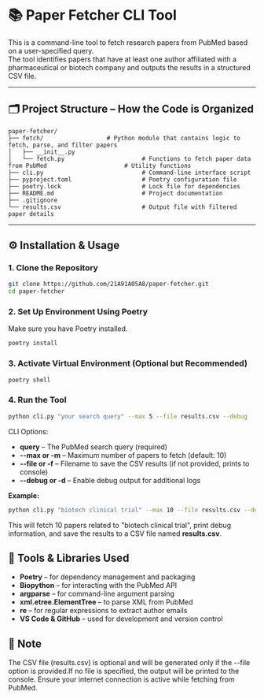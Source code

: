 # 📚 Paper Fetcher CLI Tool

This is a command-line tool to fetch research papers from PubMed based on a user-specified query.  
The tool identifies papers that have at least one author affiliated with a pharmaceutical or biotech company and outputs the results in a structured CSV file.

---

## 🗂️ Project Structure – How the Code is Organized

```
paper-fetcher/ 
├── fetch/                  # Python module that contains logic to fetch, parse, and filter papers 
│   ├── __init__.py 
│   └── fetch.py                      # Functions to fetch paper data from PubMed                      # Utility functions 
├── cli.py                            # Command-line interface script 
├── pyproject.toml                    # Poetry configuration file 
├── poetry.lock                       # Lock file for dependencies 
├── README.md                         # Project documentation 
├── .gitignore
└── results.csv                       # Output file with filtered paper details
```

---

## ⚙️ Installation & Usage

### 1. Clone the Repository

```bash
git clone https://github.com/21A91A05A8/paper-fetcher.git
cd paper-fetcher
```

### 2. Set Up Environment Using Poetry
Make sure you have Poetry installed.
```bash
poetry install
```
### 3. Activate Virtual Environment (Optional but Recommended)
```bash
poetry shell
```
### 4. Run the Tool
```bash
python cli.py "your search query" --max 5 --file results.csv --debug
```
CLI Options:
* **query** – The PubMed search query (required)
* **--max or -m** – Maximum number of papers to fetch (default: 10)
* **--file or -f** – Filename to save the CSV results (if not provided, prints to console)
* **--debug or -d** – Enable debug output for additional logs

**Example:**
```bash
python cli.py "biotech clinical trial" --max 10 --file results.csv --debug
```
This will fetch 10 papers related to "biotech clinical trial", print debug information, and save the results to a CSV file named **results.csv**.

## 🧰 Tools & Libraries Used
* **Poetry** – for dependency management and packaging  
* **Biopython** – for interacting with the PubMed API  
* **argparse** – for command-line argument parsing  
* **xml.etree.ElementTree** – to parse XML from PubMed
* **re** – for regular expressions to extract author emails
* **VS Code & GitHub** – used for development and version control  

## 📌 Note
The CSV file (results.csv) is optional and will be generated only if the --file option is provided.If no file is specified, the output will be printed to the console.
Ensure your internet connection is active while fetching from PubMed.
